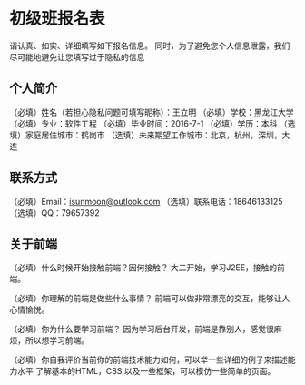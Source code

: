 # 初级班报名表

请认真、如实、详细填写如下报名信息。
同时，为了避免您个人信息泄露，我们尽可能地避免让您填写过于隐私的信息

## 个人简介

（必填）姓名（若担心隐私问题可填写昵称）：王立明
（必填）学校：黑龙江大学
（必填）专业：软件工程
（必填）毕业时间：2016-7-1
（必填）学历：本科
（选填）家庭居住城市：鹤岗市
（选填）未来期望工作城市：北京，杭州，深圳，大连

## 联系方式

（必填）Email：isunmoon@outlook.com
（选填）联系电话：18646133125
（选填）QQ：79657392

## 关于前端

（必填）什么时候开始接触前端？因何接触？
        大二开始，学习J2EE，接触的前端。

（必填）你理解的前端是做些什么事情？
        前端可以做非常漂亮的交互，能够让人心情愉悦。

（必填）你为什么要学习前端？
        因为学习后台开发，前端是靠别人，感觉很麻烦，所以想学习前端。

（必填）你自我评价当前你的前端技术能力如何，可以举一些详细的例子来描述能力水平
        了解基本的HTML，CSS,以及一些框架，可以模仿一些简单的页面。
  
